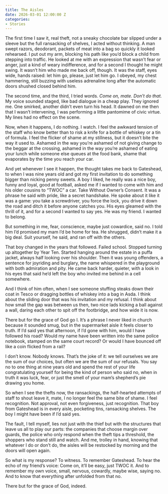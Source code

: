 ```yaml
---
title: The Aisles
date: 2026-03-01 12:00:00 Z
categories:
- Stories
---
```

The first time I saw it, real theft, not a sneaky chocolate bar slipped under a sleeve but the full ransacking of shelves, I acted without thinking. A man swept razors, deodorant, packets of meat into a bag so quickly it looked rehearsed. I put out my arm, blocking his path like you’d block a child from stepping into traffic. He looked at me with an expression that wasn’t fear or anger, just a kind of weary indifference, and for a second I thought he might swing. It wasn’t him who made me back off, though. It was the staff, eyes wide, hands raised: let him go, please, just let him go. I obeyed, my chest hammering, still buzzing with useless adrenaline long after the automatic doors shushed closed behind him.

The second time, and the third, I tried words. *Come on, mate. Don’t do that.* My voice sounded staged, like bad dialogue in a cheap play. They ignored me. One smirked, another didn’t even turn his head. It dawned on me then that I wasn’t intervening, I was performing a little pantomime of civic virtue. My lines had no effect on the scene.

Now, when it happens, I do nothing. I watch. I feel the awkward tension of the staff who know better than to risk a knife for a bottle of whiskey or a tin of formula. I feel the flicker of shame at my stillness, but it doesn’t bite the way it used to. Ashamed in the way you’re ashamed of not giving change to the beggar at the crossing, ashamed in the way you’re ashamed of eating your lunch while someone else queues at the food bank, shame that evaporates by the time you reach your car.

And yet whenever I see it happen, the thought takes me back to Gateshead, to when I was nine years old and got my first invitation to do something bigger than nicking penny sweets. A boy I liked, he really was a nice boy, funny and loyal, good at football, asked me if I wanted to come with him and his older cousins to “TWOC” a car. Take Without Owner’s Consent. It was a phrase he said with pride, like a secret handshake. He spoke about it like it was a game: you take a screwdriver, you force the lock, you drive it down the road and ditch it before anyone catches you. His eyes gleamed with the thrill of it, and for a second I wanted to say yes. He was my friend. I wanted to belong.

But something in me, fear, conscience, maybe just cowardice, said no. I told him I’d promised my mam I’d be home for tea. He shrugged, didn’t make it a big deal. Suit yourself, he said, and ran off with the others.

That boy changed in the years that followed. Failed school. Stopped turning up altogether by Year Ten. Started hanging around the estate in a puffa jacket, always half looking over his shoulder. Then it was young offenders, a sentence for joyriding and burglary, the name whispered in the playground with both admiration and pity. He came back harder, quieter, with a look in his eyes that said he’d left the boy who invited me behind in a cell somewhere.

And I think of him often, when I see someone stuffing steaks down their coat in Tesco or dragging bottles of whiskey into a bag in Asda. I think about the sliding door that was his invitation and my refusal. I think about how small the gap was between us then, two nice lads kicking a ball against a wall, daring each other to spit off the footbridge, and how wide it is now.

There but for the grace of God go I. It’s a phrase I never liked in church because it sounded smug, but in the supermarket aisle it feels closer to truth. If I’d said yes that afternoon, if I’d gone with him, would I have followed his road? Would my name have been written into the same police notebook, stamped on the same court record? Or would I have bounced off like a coin flicked from a rail?

I don’t know. Nobody knows. That’s the joke of it: we tell ourselves we are the sum of our choices, but often we are the sum of our refusals. You say no to one thing at nine years old and spend the rest of your life congratulating yourself for being the kind of person who said no, when in truth it was luck, fear, or just the smell of your mam’s shepherd’s pie drawing you home.

So when I see the thefts now, the ransackings, the half-hearted attempts of staff to shout leave it, mate, I no longer feel the same bite of shame. I feel recognition. Not approval, not even forgiveness, just recognition. That boy from Gateshead is in every aisle, pocketing tins, ransacking shelves. The boy I might have been if I’d said yes.

The fault, I tell myself, lies not just with the thief but with the structures that leave us all to play our parts: the companies that choose margin over guards, the police who only respond when the theft tips a threshold, the shoppers who stand still and watch. And me, trolley in hand, knowing that whatever I do or don’t do, the aisles will be restocked by morning and the doors will open again.

So what is my response? To witness. To remember Gateshead. To hear the echo of my friend’s voice: Come on, it’ll be easy, just TWOC it. And to remember my own voice, small, nervous, cowardly, maybe wise, saying no. And to know that everything after unfolded from that no.

There but for the grace of God, indeed.

